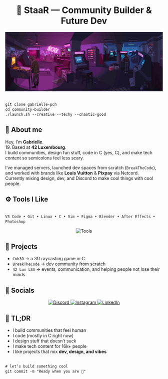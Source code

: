 <h1 align="center">👾 StaaR — Community Builder & Future Dev</h1>

<p align="center">
  <img src="https://github.com/gabrielle-pch/gabrielle-pch/blob/main/0293592C-EEFF-4807-BB5E-F64408822750.gif" alt="Banner" />
</p>

<pre><code>
git clone gabrielle-pch
cd community-builder
./launch.sh --creative --techy --chaotic-good
</code></pre>

<h2>🧠 About me</h2>

<p>
Hey, I’m <strong>Gabrielle</strong>. <br>
19. Based at <strong>42 Luxembourg</strong>.<br>
I build communities, design fun stuff, code in C (yes, C), and make tech content so semicolons feel less scary.
</p>

<p>
I’ve managed servers, launched dev spaces from scratch (<code>BreakTheCode</code>), and worked with brands like <strong>Louis Vuitton</strong> & <strong>Pixpay</strong> via Netcord.<br>
Currently mixing design, dev, and Discord to make cool things with cool people.
</p>

<h2>⚙️ Tools I Like</h2>

<pre><code>
VS Code • Git • Linux • C • Vim • Figma • Blender • After Effects • Photoshop
</code></pre>

<p align="center">
  <img src="https://skillicons.dev/icons?i=git,vscode,linux,c,vim,figma,ae,blender,ps" alt="Tools" />
</p>

<h2>🔧 Projects</h2>

<ul>
  <li><code>Cub3D</code> → a 3D raycasting game in C</li>
  <li><code>BreakTheCode</code> → dev community from scratch</li>
  <li><code>42 Lux LSA</code> → events, communication, and helping people not lose their minds</li>
</ul>

<h2>📡 Socials</h2>

<p align="center">
  <a href="https://discord.gg/staar" target="_blank">
    <img alt="Discord" width="48px" src="https://skillicons.dev/icons?i=discord" />
  </a>
  <a href="https://instagram.com/gabrielle.pch" target="_blank">
    <img alt="Instagram" width="48px" src="https://skillicons.dev/icons?i=instagram" />
  </a>
  <a href="https://www.linkedin.com/in/gabrielle-pochon-2bb0b0255/" target="_blank">
    <img alt="LinkedIn" width="48px" src="https://skillicons.dev/icons?i=linkedin" />
  </a>
</p>

<h2>💬 TL;DR</h2>

<ul>
  <li>I build communities that feel human</li>
  <li>I code (mostly in C right now)</li>
  <li>I design stuff that doesn’t suck</li>
  <li>I make tech content for 16k+ people</li>
  <li>I like projects that mix <strong>dev, design, and vibes</strong></li>
</ul>

<pre><code>
# let’s build something cool
git commit -m "Ready when you are 🚀"
</code></pre>
